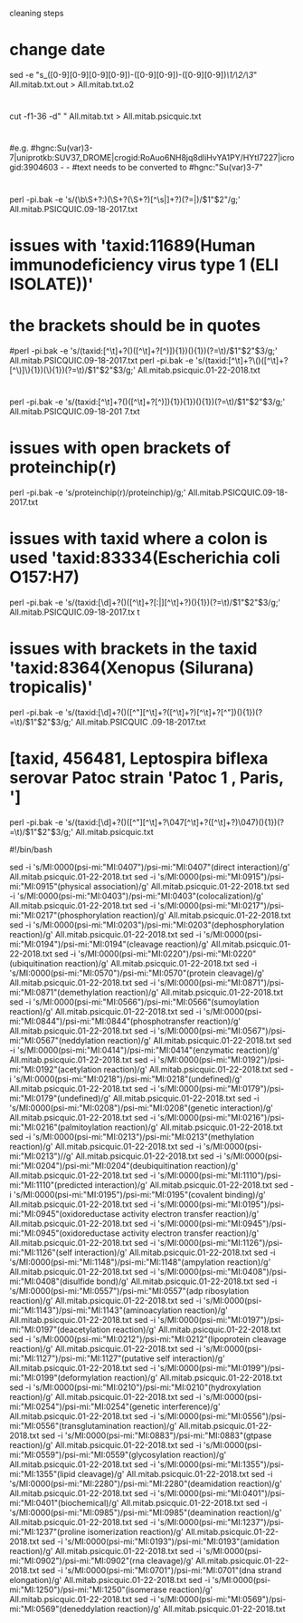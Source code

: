 cleaning steps

# change date
sed -e "s_\([0-9][0-9][0-9][0-9]\)\-\([0-9][0-9]\)\-\([0-9][0-9]\)_\1/\2/\3_" All.mitab.txt.out > All.mitab.txt.o2
#
cut -f1-36 -d"   " All.mitab.txt > All.mitab.psicquic.txt
#
#e.g.
#hgnc:Su(var)3-7|uniprotkb:SUV37_DROME|crogid:RoAuo6NH8jq8dliHvYA1PY/HYtI7227|icrogid:3904603    -       -
#text needs to be converted to
#hgnc:"Su(var)3-7"
#
perl -pi.bak -e 's/(\b\S+?:)(\S+?\(\S+?\)[^\s\|]+?)(?=\|)/$1"$2"/g;' All.mitab.PSICQUIC.09-18-2017.txt
#
# issues with 'taxid:11689(Human immunodeficiency virus type 1 (ELI ISOLATE))'
# the brackets should be in quotes
#perl -pi.bak -e 's/(taxid:[^\t]+?\()([^\t]+?[^\)]\){1})(\){1})(?=\t)/$1"$2"$3/g;' All.mitab.PSICQUIC.09-18-2017.txt
perl -pi.bak -e 's/(taxid:[^\t]+?\()([^\t]+?[^\)]\){1})(\){1})(?=\t)/$1"$2"$3/g;' All.mitab.psicquic.01-22-2018.txt
#
perl -pi.bak -e 's/(taxid:[^\t]+?\()([^\t]+?[^\)]\){1}\){1})(\){1})(?=\t)/$1"$2"$3/g;' All.mitab.PSICQUIC.09-18-201
7.txt
# issues with open brackets of proteinchip(r)
perl -pi.bak -e  's/proteinchip(r)/proteinchip)/g;' All.mitab.PSICQUIC.09-18-2017.txt
# issues with taxid where a colon is used 'taxid:83334(Escherichia coli O157:H7)
perl -pi.bak -e 's/(taxid:[\d]+?\()([^\t]+?[:\|][^\t]+?)(\){1})(?=\t)/$1"$2"$3/g;' All.mitab.PSICQUIC.09-18-2017.tx
t
# issues with brackets in the taxid 'taxid:8364(Xenopus (Silurana) tropicalis)'
perl -pi.bak -e 's/(taxid:[\d]+?\()([^"][^\t]+?\([^\t]+?\)[^\t]+?[^"])(\){1})(?=\t)/$1"$2"$3/g;' All.mitab.PSICQUIC
.09-18-2017.txt
# [taxid, 456481, Leptospira biflexa serovar Patoc strain 'Patoc 1 , Paris, ']
perl -pi.bak -e 's/(taxid:[\d]+?\()([^"][^\t]+?\047[^\t]+?\([^\t]+?\)\047)(\){1})(?=\t)/$1"$2"$3/g;' All.mitab.psicquic.txt


#!/bin/bash

sed -i 's/MI:0000(psi-mi:"MI:0407")/psi-mi:"MI:0407"(direct interaction)/g' All.mitab.psicquic.01-22-2018.txt
sed -i 's/MI:0000(psi-mi:"MI:0915")/psi-mi:"MI:0915"(physical association)/g' All.mitab.psicquic.01-22-2018.txt
sed -i 's/MI:0000(psi-mi:"MI:0403")/psi-mi:"MI:0403"(colocalization)/g' All.mitab.psicquic.01-22-2018.txt
sed -i 's/MI:0000(psi-mi:"MI:0217")/psi-mi:"MI:0217"(phosphorylation reaction)/g' All.mitab.psicquic.01-22-2018.txt
sed -i 's/MI:0000(psi-mi:"MI:0203")/psi-mi:"MI:0203"(dephosphorylation reaction)/g' All.mitab.psicquic.01-22-2018.txt
sed -i 's/MI:0000(psi-mi:"MI:0194")/psi-mi:"MI:0194"(cleavage reaction)/g' All.mitab.psicquic.01-22-2018.txt
sed -i 's/MI:0000(psi-mi:"MI:0220")/psi-mi:"MI:0220"(ubiquitination reaction)/g' All.mitab.psicquic.01-22-2018.txt
sed -i 's/MI:0000(psi-mi:"MI:0570")/psi-mi:"MI:0570"(protein cleavage)/g' All.mitab.psicquic.01-22-2018.txt
sed -i 's/MI:0000(psi-mi:"MI:0871")/psi-mi:"MI:0871"(demethylation reaction)/g' All.mitab.psicquic.01-22-2018.txt
sed -i 's/MI:0000(psi-mi:"MI:0566")/psi-mi:"MI:0566"(sumoylation reaction)/g' All.mitab.psicquic.01-22-2018.txt
sed -i 's/MI:0000(psi-mi:"MI:0844")/psi-mi:"MI:0844"(phosphotransfer reaction)/g' All.mitab.psicquic.01-22-2018.txt
sed -i 's/MI:0000(psi-mi:"MI:0567")/psi-mi:"MI:0567"(neddylation reaction)/g' All.mitab.psicquic.01-22-2018.txt
sed -i 's/MI:0000(psi-mi:"MI:0414")/psi-mi:"MI:0414"(enzymatic reaction)/g' All.mitab.psicquic.01-22-2018.txt
sed -i 's/MI:0000(psi-mi:"MI:0192")/psi-mi:"MI:0192"(acetylation reaction)/g' All.mitab.psicquic.01-22-2018.txt
sed -i 's/MI:0000(psi-mi:"MI:0218")/psi-mi:"MI:0218"(undefined)/g' All.mitab.psicquic.01-22-2018.txt
sed -i 's/MI:0000(psi-mi:"MI:0179")/psi-mi:"MI:0179"(undefined)/g' All.mitab.psicquic.01-22-2018.txt
sed -i 's/MI:0000(psi-mi:"MI:0208")/psi-mi:"MI:0208"(genetic interaction)/g' All.mitab.psicquic.01-22-2018.txt
sed -i 's/MI:0000(psi-mi:"MI:0216")/psi-mi:"MI:0216"(palmitoylation reaction)/g' All.mitab.psicquic.01-22-2018.txt
sed -i 's/MI:0000(psi-mi:"MI:0213")/psi-mi:"MI:0213"(methylation reaction)/g' All.mitab.psicquic.01-22-2018.txt
sed -i 's/MI:0000(psi-mi:"MI:0213")//g' All.mitab.psicquic.01-22-2018.txt
sed -i 's/MI:0000(psi-mi:"MI:0204")/psi-mi:"MI:0204"(deubiquitination reaction)/g' All.mitab.psicquic.01-22-2018.txt
sed -i 's/MI:0000(psi-mi:"MI:1110")/psi-mi:"MI:1110"(predicted interaction)/g' All.mitab.psicquic.01-22-2018.txt
sed -i 's/MI:0000(psi-mi:"MI:0195")/psi-mi:"MI:0195"(covalent binding)/g' All.mitab.psicquic.01-22-2018.txt
sed -i 's/MI:0000(psi-mi:"MI:0195")/psi-mi:"MI:0945"(oxidoreductase activity electron transfer reaction)/g' All.mitab.psicquic.01-22-2018.txt
sed -i 's/MI:0000(psi-mi:"MI:0945")/psi-mi:"MI:0945"(oxidoreductase activity electron transfer reaction)/g' All.mitab.psicquic.01-22-2018.txt
sed -i 's/MI:0000(psi-mi:"MI:1126")/psi-mi:"MI:1126"(self interaction)/g' All.mitab.psicquic.01-22-2018.txt
sed -i 's/MI:0000(psi-mi:"MI:1148")/psi-mi:"MI:1148"(ampylation reaction)/g' All.mitab.psicquic.01-22-2018.txt
sed -i 's/MI:0000(psi-mi:"MI:0408")/psi-mi:"MI:0408"(disulfide bond)/g' All.mitab.psicquic.01-22-2018.txt
sed -i 's/MI:0000(psi-mi:"MI:0557")/psi-mi:"MI:0557"(adp ribosylation reaction)/g' All.mitab.psicquic.01-22-2018.txt
sed -i 's/MI:0000(psi-mi:"MI:1143")/psi-mi:"MI:1143"(aminoacylation reaction)/g' All.mitab.psicquic.01-22-2018.txt
sed -i 's/MI:0000(psi-mi:"MI:0197")/psi-mi:"MI:0197"(deacetylation reaction)/g' All.mitab.psicquic.01-22-2018.txt
sed -i 's/MI:0000(psi-mi:"MI:0212")/psi-mi:"MI:0212"(lipoprotein cleavage reaction)/g' All.mitab.psicquic.01-22-2018.txt
sed -i 's/MI:0000(psi-mi:"MI:1127")/psi-mi:"MI:1127"(putative self interaction)/g' All.mitab.psicquic.01-22-2018.txt
sed -i 's/MI:0000(psi-mi:"MI:0199")/psi-mi:"MI:0199"(deformylation reaction)/g' All.mitab.psicquic.01-22-2018.txt
sed -i 's/MI:0000(psi-mi:"MI:0210")/psi-mi:"MI:0210"(hydroxylation reaction)/g' All.mitab.psicquic.01-22-2018.txt
sed -i 's/MI:0000(psi-mi:"MI:0254")/psi-mi:"MI:0254"(genetic interference)/g' All.mitab.psicquic.01-22-2018.txt
sed -i 's/MI:0000(psi-mi:"MI:0556")/psi-mi:"MI:0556"(transglutamination reaction)/g' All.mitab.psicquic.01-22-2018.txt
sed -i 's/MI:0000(psi-mi:"MI:0883")/psi-mi:"MI:0883"(gtpase reaction)/g' All.mitab.psicquic.01-22-2018.txt
sed -i 's/MI:0000(psi-mi:"MI:0559")/psi-mi:"MI:0559"(glycosylation reaction)/g' All.mitab.psicquic.01-22-2018.txt
sed -i 's/MI:0000(psi-mi:"MI:1355")/psi-mi:"MI:1355"(lipid cleavage)/g' All.mitab.psicquic.01-22-2018.txt
sed -i 's/MI:0000(psi-mi:"MI:2280")/psi-mi:"MI:2280"(deamidation reaction)/g' All.mitab.psicquic.01-22-2018.txt
sed -i 's/MI:0000(psi-mi:"MI:0401")/psi-mi:"MI:0401"(biochemical)/g' All.mitab.psicquic.01-22-2018.txt
sed -i 's/MI:0000(psi-mi:"MI:0985")/psi-mi:"MI:0985"(deamination reaction)/g' All.mitab.psicquic.01-22-2018.txt
sed -i 's/MI:0000(psi-mi:"MI:1237")/psi-mi:"MI:1237"(proline isomerization reaction)/g' All.mitab.psicquic.01-22-2018.txt
sed -i 's/MI:0000(psi-mi:"MI:0193")/psi-mi:"MI:0193"(amidation reaction)/g' All.mitab.psicquic.01-22-2018.txt
sed -i 's/MI:0000(psi-mi:"MI:0902")/psi-mi:"MI:0902"(rna cleavage)/g' All.mitab.psicquic.01-22-2018.txt
sed -i 's/MI:0000(psi-mi:"MI:0701")/psi-mi:"MI:0701"(dna strand elongation)/g' All.mitab.psicquic.01-22-2018.txt
sed -i 's/MI:0000(psi-mi:"MI:1250")/psi-mi:"MI:1250"(isomerase reaction)/g' All.mitab.psicquic.01-22-2018.txt
sed -i 's/MI:0000(psi-mi:"MI:0569")/psi-mi:"MI:0569"(deneddylation reaction)/g' All.mitab.psicquic.01-22-2018.txt

